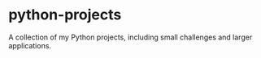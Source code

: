 # python-projects
A collection of my Python projects, including small challenges and larger applications.
